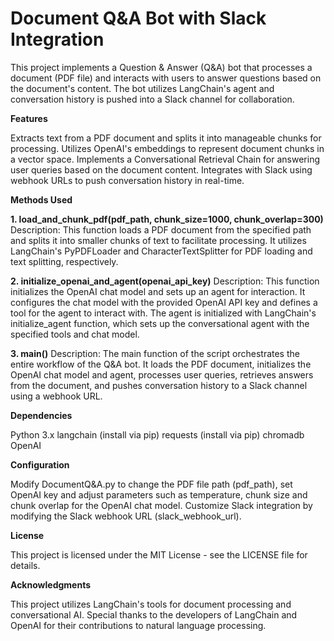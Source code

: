 # Document Q&A Bot with Slack Integration
This project implements a Question & Answer (Q&A) bot that processes a document (PDF file) and interacts with users to answer questions based on the document's content. The bot utilizes LangChain's agent and conversation history is pushed into a Slack channel for collaboration.

**Features**

Extracts text from a PDF document and splits it into manageable chunks for processing.
Utilizes OpenAI's embeddings to represent document chunks in a vector space.
Implements a Conversational Retrieval Chain for answering user queries based on the document content.
Integrates with Slack using webhook URLs to push conversation history in real-time.

**Methods Used**

**1. load_and_chunk_pdf(pdf_path, chunk_size=1000, chunk_overlap=300)**
Description: This function loads a PDF document from the specified path and splits it into smaller chunks of text to facilitate processing. It utilizes LangChain's PyPDFLoader and CharacterTextSplitter for PDF loading and text splitting, respectively.

**2. initialize_openai_and_agent(openai_api_key)**
Description: This function initializes the OpenAI chat model and sets up an agent for interaction. It configures the chat model with the provided OpenAI API key and defines a tool for the agent to interact with. The agent is initialized with LangChain's initialize_agent function, which sets up the conversational agent with the specified tools and chat model.

**3. main()**
Description: The main function of the script orchestrates the entire workflow of the Q&A bot. It loads the PDF document, initializes the OpenAI chat model and agent, processes user queries, retrieves answers from the document, and pushes conversation history to a Slack channel using a webhook URL.

**Dependencies**

Python 3.x
langchain (install via pip)
requests (install via pip)
chromadb
OpenAI

**Configuration**

Modify DocumentQ&A.py to change the PDF file path (pdf_path), set OpenAI key and adjust parameters such as temperature, chunk size and chunk overlap for the OpenAI chat model.
Customize Slack integration by modifying the Slack webhook URL (slack_webhook_url).

**License**

This project is licensed under the MIT License - see the LICENSE file for details.

**Acknowledgments**

This project utilizes LangChain's tools for document processing and conversational AI.
Special thanks to the developers of LangChain and OpenAI for their contributions to natural language processing.
